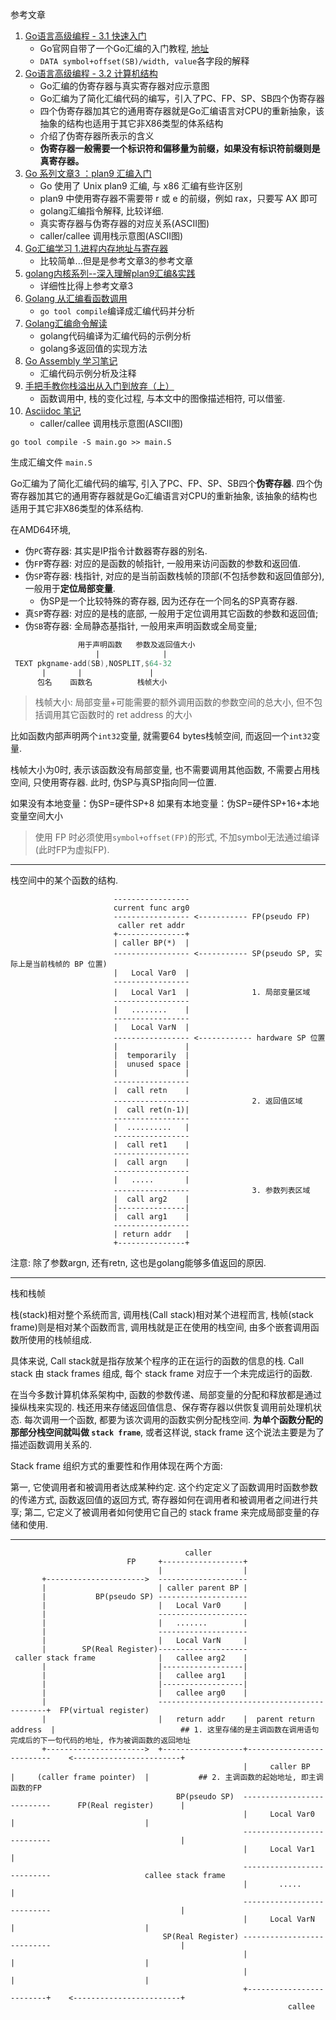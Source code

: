 参考文章

1. [Go语言高级编程 - 3.1 快速入门](https://www.jishuchi.com/read/GO/680)
    - Go官网自带了一个Go汇编的入门教程, [地址](https://golang.org/doc/asm)
    - `DATA symbol+offset(SB)/width, value`各字段的解释
2. [Go语言高级编程 - 3.2 计算机结构](https://www.jishuchi.com/read/GO/681?wd=http)
    - Go汇编的伪寄存器与真实寄存器对应示意图
    - Go汇编为了简化汇编代码的编写，引入了PC、FP、SP、SB四个伪寄存器
    - 四个伪寄存器加其它的通用寄存器就是Go汇编语言对CPU的重新抽象，该抽象的结构也适用于其它非X86类型的体系结构
    - 介绍了伪寄存器所表示的含义
    - **伪寄存器一般需要一个标识符和偏移量为前缀，如果没有标识符前缀则是真寄存器。**
3. [Go 系列文章3 ：plan9 汇编入门](http://xargin.com/plan9-assembly/)
    - Go 使用了 Unix plan9 汇编, 与 x86 汇编有些许区别
    - plan9 中使用寄存器不需要带 r 或 e 的前缀，例如 rax，只要写 AX 即可
    - golang汇编指令解释, 比较详细.
    - 真实寄存器与伪寄存器的对应关系(ASCII图)
    - caller/callee 调用栈示意图(ASCII图)
4. [Go汇编学习 1.进程内存地址与寄存器](https://mzh.io/进程内存地址空间/)
    - 比较简单...但是是参考文章3的参考文章
5. [golang内核系列--深入理解plan9汇编&实践](https://zhuanlan.zhihu.com/p/56750445)
    - 详细性比得上参考文章3
6. [Golang 从汇编看函数调用](https://laily.net/article/Golang%20从汇编看函数调用)
    - `go tool compile`编译成汇编代码并分析
7. [Golang汇编命令解读](https://www.cnblogs.com/yjf512/p/6132868.html)
    - golang代码编译为汇编代码的示例分析
    - golang多返回值的实现方法
8. [Go Assembly 学习笔记](https://segmentfault.com/a/1190000010984538)
    - 汇编代码示例分析及注释
9. [手把手教你栈溢出从入门到放弃（上）](https://zhuanlan.zhihu.com/p/25816426)
    - 函数调用中, 栈的变化过程, 与本文中的图像描述相符, 可以借鉴.
10. [Asciidoc 笔记](https://qcrao.com/ishare/go-scheduler/)
    - caller/callee 调用栈示意图(ASCII图)


```
go tool compile -S main.go >> main.S
```

生成汇编文件 `main.S`

Go汇编为了简化汇编代码的编写, 引入了PC、FP、SP、SB四个**伪寄存器**. 四个伪寄存器加其它的通用寄存器就是Go汇编语言对CPU的重新抽象, 该抽象的结构也适用于其它非X86类型的体系结构. 

在AMD64环境, 

- 伪`PC`寄存器: 其实是IP指令计数器寄存器的别名. 
- 伪`FP`寄存器: 对应的是函数的帧指针, 一般用来访问函数的参数和返回值. 
- 伪`SP`寄存器: 栈指针, 对应的是当前函数栈帧的顶部(不包括参数和返回值部分), 一般用于**定位局部变量**. 
    - 伪SP是一个比较特殊的寄存器, 因为还存在一个同名的SP真寄存器. 
- 真`SP`寄存器: 对应的是栈的底部, 一般用于定位调用其它函数的参数和返回值;
- 伪`SB`寄存器: 全局静态基指针, 一般用来声明函数或全局变量;

```asm
               用于声明函数   参数及返回值大小
                   |              | 
 TEXT pkgname·add(SB),NOSPLIT,$64-32
       |       |               |
      包名    函数名          栈帧大小
```

> 栈帧大小: 局部变量+可能需要的额外调用函数的参数空间的总大小, 但不包括调用其它函数时的 ret address 的大小

比如函数内部声明两个`int32`变量, 就需要64 bytes栈帧空间, 而返回一个`int32`变量.

栈帧大小为0时, 表示该函数没有局部变量, 也不需要调用其他函数, 不需要占用栈空间, 只使用寄存器. 此时, 伪SP与真SP指向同一位置.

如果没有本地变量：伪SP=硬件SP+8
如果有本地变量：伪SP=硬件SP+16+本地变量空间大小

> 使用 FP 时必须使用`symbol+offset(FP)`的形式, 不加symbol无法通过编译(此时FP为虚拟FP).

------

栈空间中的某个函数的结构.

```
                       -----------------                                           
                       current func arg0                                           
                       ----------------- <----------- FP(pseudo FP)                
                        caller ret addr                                            
                       +---------------+                                           
                       | caller BP(*)  |                                           
                       ----------------- <----------- SP(pseudo SP, 实际上是当前栈帧的 BP 位置)
                       |   Local Var0  |                                           
                       -----------------                                           
                       |   Local Var1  |              1. 局部变量区域                                
                       -----------------                                           
                       |   ........    |                                           
                       -----------------                                           
                       |   Local VarN  |                                           
                       ----------------- <------------ hardware SP 位置             
                       |               |                                           
                       |  temporarily  |                                           
                       |  unused space |                                           
                       |               |                                           
                       -----------------                                           
                       |  call retn    |                                           
                       -----------------              2. 返回值区域                                
                       |  call ret(n-1)|                                           
                       -----------------                                           
                       |  ..........   |                                           
                       -----------------                                           
                       |  call ret1    |                                           
                       -----------------                                           
                       |  call argn    |                                           
                       -----------------                                           
                       |   .....       |                                           
                       -----------------              3. 参数列表区域                               
                       |  call arg2    |                                           
                       |---------------|                                           
                       |  call arg1    |                                           
                       -----------------            
                       | return addr   |                                           
                       +---------------+                                           
```

注意: 除了参数argn, 还有retn, 这也是golang能够多值返回的原因.

------

栈和栈帧

栈(stack)相对整个系统而言, 调用栈(Call stack)相对某个进程而言, 栈帧(stack frame)则是相对某个函数而言, 调用栈就是正在使用的栈空间, 由多个嵌套调用函数所使用的栈帧组成. 

具体来说, Call stack就是指存放某个程序的正在运行的函数的信息的栈. Call stack 由 stack frames 组成, 每个 stack frame 对应于一个未完成运行的函数. 

在当今多数计算机体系架构中, 函数的参数传递、局部变量的分配和释放都是通过操纵栈来实现的. 栈还用来存储返回值信息、保存寄存器以供恢复调用前处理机状态. 每次调用一个函数, 都要为该次调用的函数实例分配栈空间. **为单个函数分配的那部分栈空间就叫做 `stack frame`**, 或者这样说, stack frame 这个说法主要是为了描述函数调用关系的. 

Stack frame 组织方式的重要性和作用体现在两个方面:

第一, 它使调用者和被调用者达成某种约定. 这个约定定义了函数调用时函数参数的传递方式, 函数返回值的返回方式, 寄存器如何在调用者和被调用者之间进行共享;
第二, 它定义了被调用者如何使用它自己的 stack frame 来完成局部变量的存储和使用. 

------

```
                                       caller                                                                              
                          FP     +------------------+                                                                      
                                 |                  |                                                                      
       +---------------------->  --------------------                                                                      
       |                         | caller parent BP |                                                                      
       |           BP(pseudo SP) --------------------                                                                      
       |                         |   Local Var0     |                                                                      
       |                         --------------------                                                                      
       |                         |   .......        |                                                                      
       |                         --------------------                                                                      
       |                         |   Local VarN     |                                                                      
       |        SP(Real Register)--------------------                                                  
 caller stack frame              |   callee arg2    |                                                                      
       |                         |------------------|                                                                      
       |                         |   callee arg1    |                                                                      
       |                         |------------------|                                                                      
       |                         |   callee arg0    |                                                                      
       |                         ---------------------------------------------+  FP(virtual register)                  
       |                         |   return addr    |  parent return address  |                            ## 1. 这里存储的是主调函数在调用语句完成后的下一句代码的地址, 作为被调函数的返回地址
       +---------------------->  +------------------+--------------------------    <------------------------+         
                                                    |     caller BP           |     (caller frame pointer)  |           ## 2. 主调函数的起始地址, 即主调函数的FP
                                     BP(pseudo SP)  ---------------------------      FP(Real register)      |         
                                                    |     Local Var0          |                             |         
                                                    ---------------------------                             |         
                                                    |     Local Var1          |                                       
                                                    ---------------------------                     callee stack frame
                                                    |       .....             |                                       
                                                    ---------------------------                             |         
                                                    |     Local VarN          |                             |         
                                  SP(Real Register) ---------------------------                             |         
                                                    |                         |                             |         
                                                    |                         |                             |         
                                                    +-------------------------+    <------------------------+         
                                                              callee
```
